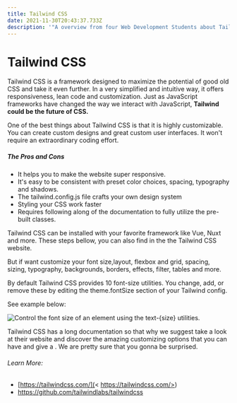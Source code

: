 ```yaml
---
title: Tailwind CSS
date: 2021-11-30T20:43:37.733Z
description: '"A overview from four Web Development Students about Tailwindcss"'
---
```

# **Tailwind CSS**

Tailwind CSS is a framework designed to maximize the potential of good old CSS and take it even further. In a very simplified and intuitive way, it offers responsiveness, lean code and customization. Just as JavaScript frameworks have changed the way we interact with JavaScript, **Tailwind could be the future of CSS.**

One of the best things about Tailwind CSS is that it is highly customizable. You can create custom designs and great custom user interfaces. It won't require an extraordinary coding effort.



##### The Pros and Cons

* It helps you to make the website super responsive.
* It's easy to be consistent with preset color choices, spacing, typography and shadows.
* The tailwind.config.js file crafts your own design system
* Styling your CSS work faster
* Requires following along of the documentation to fully utilize the pre-built classes.



Tailwind CSS can be installed with your favorite framework like Vue, Nuxt and more. These steps bellow, you can also find in the the Tailwind CSS website.

But if want customize your font size,layout, flexbox and grid, spacing, sizing, typography, backgrounds, borders, effects, filter, tables and more.    

By default  Tailwind CSS provides 10 font-size utilities. You change, add, or remove these by editing the theme.fontSize section of your Tailwind config.

See example below:



![Control the font size of an element using the text-{size} utilities.](/assets/images/screenshot-taiwlind-css.png)

Tailwind CSS has a long documentation so that why we suggest take a look at their website and discover the amazing customizing options that you can have and give a . We are pretty sure that you gonna be surprised. 



###### Learn More:

* [https://tailwindcss.com/](< https://tailwindcss.com/>)  
* <https://github.com/tailwindlabs/tailwindcss>
